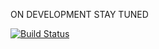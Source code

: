 ON DEVELOPMENT STAY TUNED

[![Build Status](https://travis-ci.com/TheDanielz3/Aplicacao.svg?branch=master)](https://travis-ci.com/TheDanielz3/Aplicacao)
